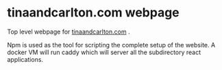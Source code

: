 # tinaandcarlton.com webpage

Top level webpage for
[tinaandcarlton.com](https://tinaandcarlton.com)
.

Npm is used as the tool for scripting the complete setup of the website.
A docker VM will run caddy which will server all the subdirectory react applications.
